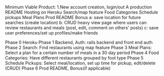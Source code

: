 Minimum Viable Product:
1.New account creation, login/out
A production README
Hosting on Heroku
Search/map feature
Food Categories
Schedule pickups
Meal Plans
Prod README
Bonus
  a: save location for future searches (create location)
  b: CRUD heavy view page where users can review restaurants and meals (post, edit, comment on others' posts)
  c: save user preferences/set up profiles/make friends

Phase 0
  Heroku
Phase 1
  Backend, Auth: rails backend and front end auth
Phase 2
  Search: Find restaurants using map feature
Phase 3
  Meal Plans: Select a plan for a certain number of meals in a 30 day period
Phase 4
  Food Categories: Have different restaurants grouped by foot type
Phase 5
  Schedule Pickups: Select meal/location, set up time for pickup, edit/delete (CRUD)
Phase 6
  Prod README, Bonus(if applicable)
